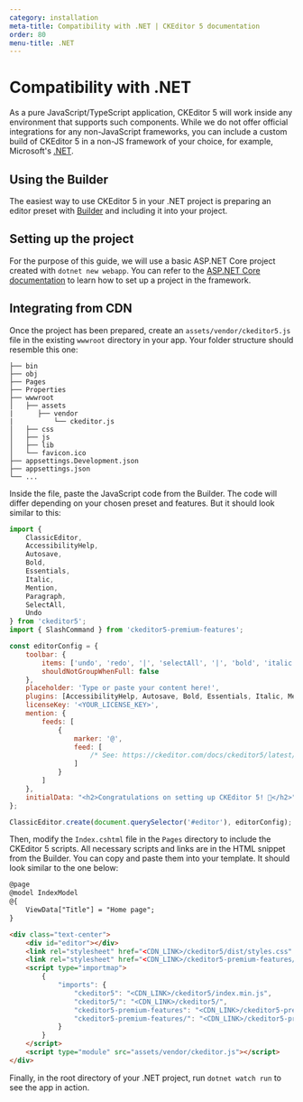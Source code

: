 ```yaml
---
category: installation
meta-title: Compatibility with .NET | CKEditor 5 documentation
order: 80
menu-title: .NET
---
```


# Compatibility with .NET

As a pure JavaScript/TypeScript application, CKEditor&nbsp;5 will work inside any environment that supports such components. While we do not offer official integrations for any non-JavaScript frameworks, you can include a custom build of CKEditor&nbsp;5 in a non-JS framework of your choice, for example, Microsoft's [.NET](https://dotnet.microsoft.com/).

## Using the Builder

The easiest way to use CKEditor&nbsp;5 in your .NET project is preparing an editor preset with [Builder](https://ckeditor.com/builder?redirect=docs) and including it into your project.

## Setting up the project

For the purpose of this guide, we will use a basic ASP.NET Core project created with `dotnet new webapp`. You can refer to the [ASP.NET Core documentation](https://learn.microsoft.com/en-us/aspnet/core/getting-started/?view=aspnetcore-7.0) to learn how to set up a project in the framework.

## Integrating from CDN

Once the project has been prepared, create an `assets/vendor/ckeditor5.js` file in the existing `wwwroot` directory in your app. Your folder structure should resemble this one:

````plain
├── bin
├── obj
├── Pages
├── Properties
├── wwwroot
│   ├── assets
|      ├── vendor
|          └── ckeditor.js
│   ├── css
│   ├── js
│   ├── lib
│   └── favicon.ico
├── appsettings.Development.json
├── appsettings.json
└── ...
````

Inside the file, paste the JavaScript code from the Builder. The code will differ depending on your chosen preset and features. But it should look similar to this:

```js
import {
    ClassicEditor,
    AccessibilityHelp,
    Autosave,
    Bold,
    Essentials,
    Italic,
    Mention,
    Paragraph,
    SelectAll,
    Undo
} from 'ckeditor5';
import { SlashCommand } from 'ckeditor5-premium-features';

const editorConfig = {
    toolbar: {
        items: ['undo', 'redo', '|', 'selectAll', '|', 'bold', 'italic', '|', 'accessibilityHelp'],
        shouldNotGroupWhenFull: false
    },
    placeholder: 'Type or paste your content here!',
    plugins: [AccessibilityHelp, Autosave, Bold, Essentials, Italic, Mention, Paragraph, SelectAll, SlashCommand, Undo],
    licenseKey: '<YOUR_LICENSE_KEY>',
    mention: {
        feeds: [
            {
                marker: '@',
                feed: [
                    /* See: https://ckeditor.com/docs/ckeditor5/latest/features/mentions.html */
                ]
            }
        ]
    },
    initialData: "<h2>Congratulations on setting up CKEditor 5! 🎉</h2>"
};

ClassicEditor.create(document.querySelector('#editor'), editorConfig);
```

Then, modify the `Index.cshtml` file in the `Pages` directory to include the CKEditor 5 scripts. All necessary scripts and links are in the HTML snippet from the Builder. You can copy and paste them into your template. It should look similar to the one below:

```html
@page
@model IndexModel
@{
    ViewData["Title"] = "Home page";
}

<div class="text-center">
    <div id="editor"></div>
    <link rel="stylesheet" href="<CDN_LINK>/ckeditor5/dist/styles.css" />
	<link rel="stylesheet" href="<CDN_LINK>/ckeditor5-premium-features/dist/index.css" />
    <script type="importmap">
		{
			"imports": {
                "ckeditor5": "<CDN_LINK>/ckeditor5/index.min.js",
                "ckeditor5/": "<CDN_LINK>/ckeditor5/",
                "ckeditor5-premium-features": "<CDN_LINK>/ckeditor5-premium-features/index.min.js",
                "ckeditor5-premium-features/": "<CDN_LINK>/ckeditor5-premium-features/"
			}
		}
    </script>
    <script type="module" src="assets/vendor/ckeditor.js"></script>
</div>
```

Finally, in the root directory of your .NET project, run `dotnet watch run` to see the app in action.

